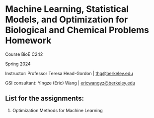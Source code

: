 # Machine Learning, Statistical Models, and Optimization for Biological and Chemical Problems Homework
Course BioE C242

Spring 2024

Instructor: 
Professor Teresa Head-Gordon | thg@berkeley.edu

GSI consultant: 
Yingze (Eric) Wang | ericwangyz@berkeley.edu

## List for the assignments:
1. Optimization Methods for Machine Learning
